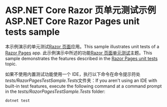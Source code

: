 # <a name="aspnet-core-razor-pages-unit-tests-sample"></a><span data-ttu-id="69ecc-101">ASP.NET Core Razor 页单元测试示例</span><span class="sxs-lookup"><span data-stu-id="69ecc-101">ASP.NET Core Razor Pages unit tests sample</span></span>

<span data-ttu-id="69ecc-102">本示例演示的单元测试[Razor 页面](https://docs.microsoft.com/aspnet/core/mvc/razor-pages)应用。</span><span class="sxs-lookup"><span data-stu-id="69ecc-102">This sample illustrates unit tests of a [Razor Pages](https://docs.microsoft.com/aspnet/core/mvc/razor-pages) app.</span></span> <span data-ttu-id="69ecc-103">此示例演示中所述的功能[Razor 页面单元测试](https://docs.microsoft.com/aspnet/core/test/razor-pages-tests)主题。</span><span class="sxs-lookup"><span data-stu-id="69ecc-103">This sample demonstrates the features described in the [Razor Pages unit tests](https://docs.microsoft.com/aspnet/core/test/razor-pages-tests) topic.</span></span>

<span data-ttu-id="69ecc-104">如果不使用内置测试功能使用一个 IDE，执行以下命令在命令提示符处*tests/RazorPagesTestSample.Tests*文件夹：</span><span class="sxs-lookup"><span data-stu-id="69ecc-104">If you aren't using an IDE with built-in test features, execute the following command at a command prompt in the *tests/RazorPagesTestSample.Tests* folder:</span></span>

```console
dotnet test
```
